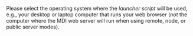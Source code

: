 
Please select the operating system where the _launcher script_ will be used, e.g., 
your desktop or laptop computer that runs your web browser 
(_not_ the computer where the MDI web server will run when using remote, node, or public server modes).
